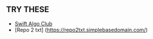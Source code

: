 ## TRY THESE
- [Swift Algo Club](https://github.com/kodecocodes/swift-algorithm-club)
- [Repo 2 txt] (https://repo2txt.simplebasedomain.com/)

